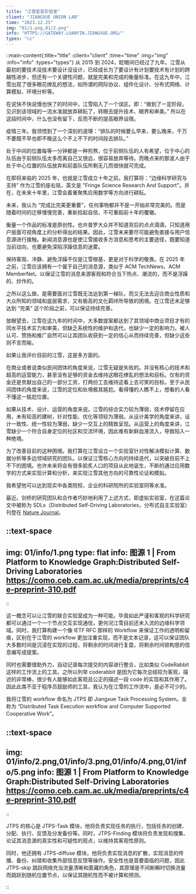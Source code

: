 ```yaml
---
title: "江雪銮音实验室"
client: "JIANGXUE UNION LAB"
time: "2023.12.25"
img: "01/1.png,01/2.png"
info: "HTTPS://GATEWAY.LUANYIN.JIANGXUE.ORG/"
types: "cc"
---
```


::main-content{:title="title" :client="client" :time="time" :img="img" :info="info" :types="types"}
从 2015 到 2024，眨眼间已经过了九年。江雪从最初的要技术没技术要设计没设计，已经成长为了要设计有计划要技术有计划的跨越性进步，但还有一个关键性问题，就是完美和完成的衡量标准。在这九年中，江雪出现了很多眼花缭乱的想法，如所谓的网际协议、组件化设计、分布式网络、计算模拟、环境分析等。

在说快不快说慢也快了的时间中，江雪陷入了一个误区。即：“做到了一定阶段，见识到该领域的一流水准就放弃耕耘了，转眼去提升技术、眼界和审美。” 所以在这段时间中，什么也没有留下，反而不断的提高眼界设限。

疫情三年。我领悟到了一个深刻的道理：“排队的时候要么早来，要么晚来，千万不要既不早也即不晚这么个不上不下的时间段去排队。”

处于中间的位置每等一分钟都是一种煎熬，位于前侧队伍的人有希望，位于中心的队伍由于前侧队伍太多而离自己又很远，很容易放弃等待。而晚点来的那波人由于处于中心位置的队伍放弃和前面队伍所剩无几而很快就可完成。

在即将来临的 2025 年，也就是江雪成立十年之前。我打算将：“边缘科学研究与支持” 作为江雪的座右铭，英文是 "Fringe Science Research And Support"。并在，在未来十年里，江雪会着重聚焦应用数学等方向进行耕耘。

未来，我认为 “完成比完美更重要”，任何事物都并不是一开始非常完美的。而是随着时间的迁移慢慢完善，重新拾起自信，不可重蹈前十年的覆辙。

衡量一个作品的标准是原创性。也许普罗大众并不知道背后的点点滴滴，只知道用户层面可视角度上的分析得出的结果。因此，江雪未来要尽可能避免直接与用户信息源进行接触。新闻消息源也是使江雪接收多方消息和思考的主要途径，既要知道当前动向，也要避免深陷浮躁信息的迷雾。

保持客观、冷静、避免浮躁不仅是江雪根基，更是对于科学的敬畏。在 2025 年之前，江雪应该拥有一个属于自己的消息源，类似于 ACM TechNews、ACM MemberNet。以保证江雪的消息来源客观和符合当下热点、潮流的，而不是浮躁的、炒作的。

之所以这么做，是需要面对江雪既无法达到第一梯队，而又无法去迎合商业性质和大众所知的领域和底层需求，又有极高的文化羁绊所导致的困境。在江雪还未足够达到 “完美” 这个阶段之前，可以保证持续完善。

放眼望去，江雪在这九年的时间中，大多数提案都达到了其领域中商业项目才有的同水平技术实力和审美，但缺乏系统性的维护和迭代，也缺少一定的影响力。被人认可、赞扬和推广自然可以让其团队收获到一定的信心从而持续完善，但缺少这些则不言而喻。

如果让我评价目前的江雪，这是多方面的。

在商业或者说类似民间团体的角度来说，江雪无疑是失败的。并没有核心的技术和超高的运营能力，甚至没有足够的资金去维持这眼花缭乱的想法和目标。仅有的资金还是贡献出自己的一部分工资，打两份工去维持这看上去可笑的目标。至于从民间团体的角度来说，江雪的定位和处境极其尴尬。看得懂的人瞧不上，想看的人看不懂这一尴尬位置。

如果从技术、设计、运营的角度来说。江雪的综合实力较为薄弱，技术停留在应用，未有较高的建树，针对性能、优化等领较为薄弱。从设计美学的角度来讲，设计一致性、统一性较为薄弱，缺少一交互上的精致呈现。从运营上的角度来讲，江雪缺少一个符合自身定位的社区和交流环境，因此难有新鲜血液流入，导致陷入一种绝境。

为了改善目前的这种困境。我打算在江雪设立一个实验室针对性解决模拟计算、数据分析等多边领域研究的团队。以保证江雪核心方向的持续迭代，以突破目前不上不下的困境。也许未来将会有很多脍炙人口的项目从此地诞生，不断的通过应用数学的方式来实现计算和分析，来实现江雪其他方向的可靠性论证和模拟。

我希望他可以达到现实中各类院校、企业的科研院所的实验室同等水准。

最近。剑桥的研究团队和合作者巧妙地利用了上述方式，即虚拟实验室，在这篇论文中被称为 SDLs（Distributed Self-Driving Laboratories，分布式自主实验室）刊登在 [Nature Journal](https://www.nature.com/articles/s41467-023-44599-9)。

::text-space
---
img: 01/info/1.png
type: flat
info: 图源 1 | From Platform to Knowledge Graph:Distributed Self-Driving Laboratories <br/> https://como.ceb.cam.ac.uk/media/preprints/c4e-preprint-310.pdf
---
::

这一概念可以让江雪的联合实验室成为一种可能。毕竟如此严谨和客观的科学研究都可以通过一个一个节点交互实现通信，更何况江雪目前还未入流的边缘科学领域。同时，我打算构建一个像 IETF RFC 那样的 Workflow 来保证工作的透明和留痕，区别在于江雪的 workflow 更加注重实现，而不是文本记录，这可以保证团队大多数时间是沉浸在实现的过程，将剩余的时间进行复盘，将剩余时间锁构思的信息编写成提案。

同时也需要借助外力，自动记录每次提交的内容进行整合，比如类似 CodeRabbit 这样的工作流上的工具。之所以列举 coderabbit 是因为它每次总结较为客观，描述的非常棒，很少有人能够如此客观且公正的描述一段 code 的实现和其作用了。因此此类不亚于程序员鼓励师的工具，我认为在江雪的工作流中，是必不可少的。

我将江雪的 workflow 命名为 JTPS 即 Jiangxue Task Processing System。全称为 “Distributed Task Execution workflow and Computer Supported Cooperative Work”。

::text-space
---
img: 01/info/2.png,01/info/3.png,01/info/4.png,01/info/5.png
info: 图源 1 | From Platform to Knowledge Graph:Distributed Self-Driving Laboratories <br/> https://como.ceb.cam.ac.uk/media/preprints/c4e-preprint-310.pdf
---
::

JTPS 的核心是 JTPS-Task 模块，他将负责实现任务的执行，包括任务的创建、分配、执行、反馈及分发备份等。同时，JTPS-Finding 模块将负责发现和搜集、论证其消息源的真实性和可疑性的观点，以维持其客观性原则。

同时，他还拥有 JTPS-diffuse 模块，他将负责实现消息的扩散，实现消息的传播、备份、纠错和收集外部信息反馈等操作。安全性也是首要面临的问题，因此 JTPS-skip 跳跃网络充当流量清晰和匿藏的角色，其原理是不间断瞬时切换流量而跳跃到随机位置节点，以保证其随机性而不被计算和预测。

::
